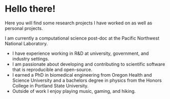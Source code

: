# Hello there!

Here you will find some research projects I have worked on as well as personal projects. 

I am currently a computational science post-doc at the Pacific Northwest National Laboratory. 

- I have experience working in R&D at university, government, and industry settings.
- I am passionate about developing and contributing to scientific software that is reproducible and open-source.
- I earned a PhD in biomedical engineering from Oregon Health and Science University and a bachelors degree in physics from the Honors College in Portland State University.
- Outside of work I enjoy playing music, gaming, and hiking.

